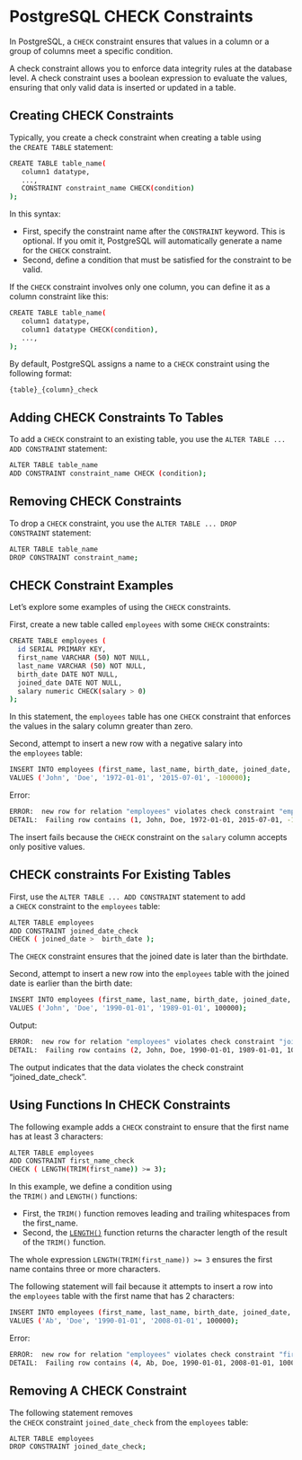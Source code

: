 # PostgreSQL CHECK Constraints

In PostgreSQL, a `CHECK` constraint ensures that values in a column or a group of columns meet a specific condition.

A check constraint allows you to enforce data integrity rules at the database level. A check constraint uses a boolean expression to evaluate the values, ensuring that only valid data is inserted or updated in a table.

## Creating CHECK Constraints

Typically, you create a check constraint when creating a table using the `CREATE TABLE` statement:

```bash
CREATE TABLE table_name(
   column1 datatype,
   ...,
   CONSTRAINT constraint_name CHECK(condition)
);
```

In this syntax:

- First, specify the constraint name after the `CONSTRAINT` keyword. This is optional. If you omit it, PostgreSQL will automatically generate a name for the `CHECK` constraint.
- Second, define a condition that must be satisfied for the constraint to be valid.

If the `CHECK` constraint involves only one column, you can define it as a column constraint like this:

```bash
CREATE TABLE table_name(
   column1 datatype,
   column1 datatype CHECK(condition),
   ...,
);
```

By default, PostgreSQL assigns a name to a `CHECK` constraint using the following format:

```bash
{table}_{column}_check
```

## Adding CHECK Constraints To Tables

To add a `CHECK` constraint to an existing table, you use the `ALTER TABLE ... ADD CONSTRAINT` statement:

```bash
ALTER TABLE table_name
ADD CONSTRAINT constraint_name CHECK (condition);
```

## Removing CHECK Constraints

To drop a `CHECK` constraint, you use the `ALTER TABLE ... DROP CONSTRAINT` statement:

```bash
ALTER TABLE table_name
DROP CONSTRAINT constraint_name;
```

## CHECK Constraint Examples

Let’s explore some examples of using the `CHECK` constraints.

First, create a new table called `employees` with some `CHECK` constraints:

```bash
CREATE TABLE employees (
  id SERIAL PRIMARY KEY, 
  first_name VARCHAR (50) NOT NULL, 
  last_name VARCHAR (50) NOT NULL,  
  birth_date DATE NOT NULL, 
  joined_date DATE NOT NULL, 
  salary numeric CHECK(salary > 0)
);
```

In this statement, the `employees` table has one `CHECK` constraint that enforces the values in the salary column greater than zero.

Second, attempt to insert a new row with a negative salary into the `employees` table:

```bash
INSERT INTO employees (first_name, last_name, birth_date, joined_date, salary) 
VALUES ('John', 'Doe', '1972-01-01', '2015-07-01', -100000);
```

Error:

```bash
ERROR:  new row for relation "employees" violates check constraint "employees_salary_check"
DETAIL:  Failing row contains (1, John, Doe, 1972-01-01, 2015-07-01, -100000).
```

The insert fails because the `CHECK` constraint on the `salary` column accepts only positive values.

## CHECK constraints For Existing Tables

First, use the `ALTER TABLE ... ADD CONSTRAINT` statement to add a `CHECK` constraint to the `employees` table:

```bash
ALTER TABLE employees
ADD CONSTRAINT joined_date_check
CHECK ( joined_date >  birth_date );
```

The `CHECK` constraint ensures that the joined date is later than the birthdate.

Second, attempt to insert a new row into the `employees` table with the joined date is earlier than the birth date:

```bash
INSERT INTO employees (first_name, last_name, birth_date, joined_date, salary) 
VALUES ('John', 'Doe', '1990-01-01', '1989-01-01', 100000);
```

Output:

```bash
ERROR:  new row for relation "employees" violates check constraint "joined_date_check"
DETAIL:  Failing row contains (2, John, Doe, 1990-01-01, 1989-01-01, 100000).
```

The output indicates that the data violates the check constraint “joined_date_check”.

## Using Functions In CHECK Constraints

The following example adds a `CHECK` constraint to ensure that the first name has at least 3 characters:

```bash
ALTER TABLE employees
ADD CONSTRAINT first_name_check
CHECK ( LENGTH(TRIM(first_name)) >= 3);
```

In this example, we define a condition using the `TRIM()` and `LENGTH()` functions:

- First, the `TRIM()` function removes leading and trailing whitespaces from the first_name.
- Second, the [`LENGTH()`](https://www.postgresqltutorial.com/postgresql-string-functions/postgresql-length-function/) function returns the character length of the result of the `TRIM()` function.

The whole expression `LENGTH(TRIM(first_name)) >= 3` ensures the first name contains three or more characters.

The following statement will fail because it attempts to insert a row into the `employees` table with the first name that has 2 characters:

```bash
INSERT INTO employees (first_name, last_name, birth_date, joined_date, salary) 
VALUES ('Ab', 'Doe', '1990-01-01', '2008-01-01', 100000);
```

Error:

```bash
ERROR:  new row for relation "employees" violates check constraint "first_name_check"
DETAIL:  Failing row contains (4, Ab, Doe, 1990-01-01, 2008-01-01, 100000).
```

## Removing A CHECK Constraint

The following statement removes the `CHECK` constraint `joined_date_check` from the `employees` table:

```bash
ALTER TABLE employees
DROP CONSTRAINT joined_date_check;
```